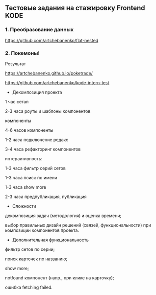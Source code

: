 ## Тестовые задания на стажировку Frontend KODE


### 1. Преобразование данных


https://github.com/artchebanenko/flat-nested


### 2. Покемоны!


Результат


https://artchebanenko.github.io/poketrade/

https://github.com/artchebanenko/kode-intern-test


- Декомпозиция проекта

1 час сетап

2-3 часа роуты и шаблоны компонентов


компоненты

4-6 часов компоненты

1-2 часа подключение редакс

3-4 часа рефакторинг компонентов


интерактивность:

1-3 часа фильтр серий сетов

1-3 часа поиск по имени

1-3 часа show more


2-3 часа предпубликация, публикация



- Сложности

декомпозиция задач (методология) и оценка времени;

выбор правильных дизайн решений (связей, функциональности) при композиции компонентов проекта.



- Дополнительная функциональность

фильтр сетов по серии;

поиск карточек по названию;

show more;

notfound компонент (напр., при клике на карточку);

ошибка fetching failed.
